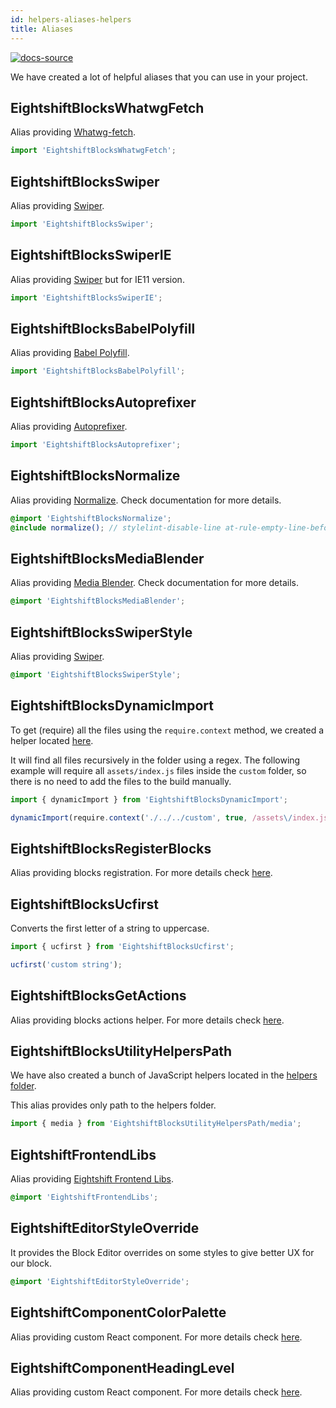 ```yaml
---
id: helpers-aliases-helpers
title: Aliases
---
```


[![docs-source](https://img.shields.io/badge/source-eigthshift--frontend--libs-yellow?style=for-the-badge&logo=javascript&labelColor=2a2a2a)](https://github.com/infinum/eightshift-frontend-libs/tree/develop/scripts)

We have created a lot of helpful aliases that you can use in your project.

## EightshiftBlocksWhatwgFetch

Alias providing [Whatwg-fetch](https://www.npmjs.com/package/whatwg-fetch).

```js
import 'EightshiftBlocksWhatwgFetch';
```

## EightshiftBlocksSwiper

Alias providing [Swiper](https://www.npmjs.com/package/swiper).

```js
import 'EightshiftBlocksSwiper';
```

## EightshiftBlocksSwiperIE

Alias providing [Swiper](https://www.npmjs.com/package/swiper) but for IE11 version.

```js
import 'EightshiftBlocksSwiperIE';
```

## EightshiftBlocksBabelPolyfill

Alias providing [Babel Polyfill](https://babeljs.io/docs/en/babel-polyfill).

```js
import 'EightshiftBlocksBabelPolyfill';
```

## EightshiftBlocksAutoprefixer

Alias providing [Autoprefixer](https://github.com/postcss/autoprefixer).

```js
import 'EightshiftBlocksAutoprefixer';
```

## EightshiftBlocksNormalize

Alias providing [Normalize](https://www.npmjs.com/package/normalize-scss). Check documentation for more details.

```scss
@import 'EightshiftBlocksNormalize';
@include normalize(); // stylelint-disable-line at-rule-empty-line-before
```

## EightshiftBlocksMediaBlender

Alias providing [Media Blender](https://github.com/infinum/media-blender). Check documentation for more details.

```scss
@import 'EightshiftBlocksMediaBlender';
```

## EightshiftBlocksSwiperStyle

Alias providing [Swiper](https://www.npmjs.com/package/swiper).

```scss
@import 'EightshiftBlocksSwiperStyle';
```

## EightshiftBlocksDynamicImport

To get (require) all the files using the `require.context` method, we created a helper located [here](https://github.com/infinum/eightshift-frontend-libs/blob/v2.0.0/scripts/helpers/dynamic-import.js).

It will find all files recursively in the folder using a regex. The following example will require all `assets/index.js` files inside the `custom` folder, so there is no need to add the files to the build manually.

```js
import { dynamicImport } from 'EightshiftBlocksDynamicImport';

dynamicImport(require.context('./../../custom', true, /assets\/index.js$/));
```

## EightshiftBlocksRegisterBlocks

Alias providing blocks registration. For more details check [here](/docs/legacy/v4/guides/blocks-registration).

## EightshiftBlocksUcfirst

Converts the first letter of a string to uppercase.

```js
import { ucfirst } from 'EightshiftBlocksUcfirst';

ucfirst('custom string');
```

## EightshiftBlocksGetActions

Alias providing blocks actions helper. For more details check [here](/docs/legacy/v4/guides/blocks-get-actions-helper).

## EightshiftBlocksUtilityHelpersPath

We have also created a bunch of JavaScript helpers located in the [helpers folder](https://github.com/infinum/eightshift-frontend-libs/tree/develop/scripts/helpers).

This alias provides only path to the helpers folder.

```js
import { media } from 'EightshiftBlocksUtilityHelpersPath/media';
```

## EightshiftFrontendLibs

Alias providing [Eightshift Frontend Libs](https://infinum.github.io/eightshift-frontend-libs/sassdocs/).

```scss
@import 'EightshiftFrontendLibs';
```

## EightshiftEditorStyleOverride

It provides the Block Editor overrides on some styles to give better UX for our block.

```scss
@import 'EightshiftEditorStyleOverride';
```


## EightshiftComponentColorPalette

Alias providing custom React component. For more details check [here](components-color-palette.md).

## EightshiftComponentHeadingLevel

Alias providing custom React component. For more details check [here](components-heading-level.md).

<div class="legacy-badge legacy-badge--v4"></div>
